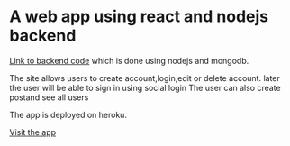# A web app using react and nodejs backend

[Link to backend code](https://github.com/jenniekibiri/nodejsbackend) 
which is done using nodejs and mongodb.

The  site allows users to create account,login,edit or delete account.
later the user will be able to sign in using social login
The user can also create postand see all users

The app is deployed on heroku.

[Visit the app](https://socioh.herokuapp.com/)
